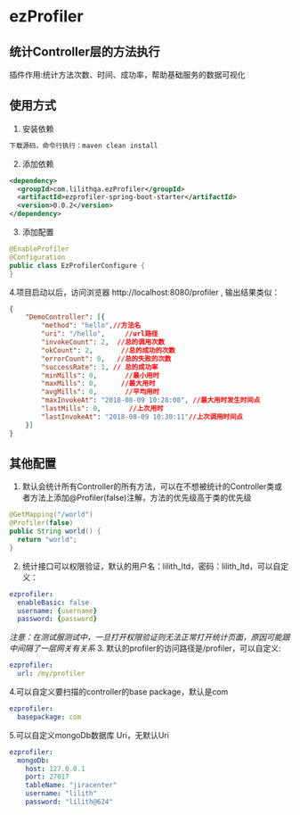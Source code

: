 # ezProfiler

## 统计Controller层的方法执行
插件作用:统计方法次数、时间、成功率，帮助基础服务的数据可视化
## 使用方式

1. 安装依赖
```sh
下载源码，命令行执行：maven clean install
```

2. 添加依赖
```xml
<dependency>
  <groupId>com.lilithqa.ezProfiler</groupId>
  <artifactId>ezprofiler-spring-boot-starter</artifactId>
  <version>0.0.2</version>
</dependency>
```
3. 添加配置
```java
@EnableProfiler
@Configuration
public class EzProfilerConfigure {
}
```
4.项目启动以后，访问浏览器 http://localhost:8080/profiler , 输出结果类似：
```json
{
	"DemoController": [{
		"method": "hello",//方法名
		"uri": "/hello",     //url路径
		"invokeCount": 2,  //总的调用次数
		"okCount": 2,       //总的成功的次数
		"errorCount": 0,   //总的失败的次数
        "successRate": 1, // 总的成功率
		"minMills": 0,       //最小用时
		"maxMills": 0,      //最大用时
		"avgMills": 0,       //平均用时
		"maxInvokeAt": "2018-08-09 10:28:08", //最大用时发生时间点
		"lastMills": 0,       //上次用时
		"lastInvokeAt": "2018-08-09 10:30:11"//上次调用时间点
	}]
}
```

## 其他配置

1. 默认会统计所有Controller的所有方法，可以在不想被统计的Controller类或者方法上添加@Profiler(false)注解，方法的优先级高于类的优先级
```java
@GetMapping("/world")
@Profiler(false)
public String world() {
  return "world";
}
```
2. 统计接口可以权限验证，默认的用户名：lilith_ltd，密码：lilith_ltd，可以自定义：
```yaml
ezprofiler:
  enableBasic: false
  username: {username}
  password: {password}
```
*注意：在测试服测试中，一旦打开权限验证则无法正常打开统计页面，原因可能跟中间隔了一层网关有关系*
3. 默认的profiler的访问路径是/profiler，可以自定义:
```yaml
ezprofiler:
  url: /my/profiler
```
4.可以自定义要扫描的controller的base package，默认是com
```yaml
ezprofiler:
  basepackage: com
```
5.可以自定义mongoDb数据库 Uri，无默认Uri
```yaml
ezprofiler:
  mongoDb:
    host: 127.0.0.1
    port: 27017
    tableName: "jiracenter"
    username: "lilith"
    password: "lilith@624"
```